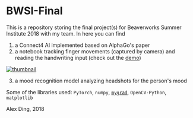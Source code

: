 # BWSI-Final

This is a repository storing the final project(s) for Beaverworks Summer Institute 2018 with my team. In here you can find
1. a Connect4 AI implemented based on AlphaGo's paper
2. a notebook tracking finger movements (captured by camera) and reading the handwriting input (check out the [demo](https://www.youtube.com/watch?v=MBgzzXL_GCM))

[![thumbnail](https://img.youtube.com/vi/MBgzzXL_GCM/0.jpg)](https://www.youtube.com/watch?v=MBgzzXL_GCM)

3. a mood recognition model analyzing headshots for the person's mood

Some of the libraries used:
`PyTorch`, `numpy`, [`mygrad`](https://github.com/rsokl/MyGrad), `OpenCV-Python`, `matplotlib`

Alex Ding, 2018
